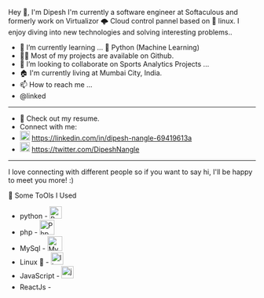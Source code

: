 Hey 👋, I'm Dipesh
I'm currently a software engineer at Softaculous and formerly work on Virtualizor 🌩️ Cloud control pannel based on 🌱 linux.
I enjoy diving into new technologies and solving interesting problems..

- 🌱 I’m currently learning ... 🔭 Python (Machine Learning)
- 👨‍💻 Most of my projects are available on Github.
- 💞️ I’m looking to collaborate on Sports Analytics Projects ...
- 🏠 I'm currently living at Mumbai City, India.
- 📫 How to reach me ...
- @linked
- ---------------------------------------------------------------------------------------------------------------
- 📙 Check out my resume.
- Connect with me:
- <img src = "https://cdn1.iconfinder.com/data/icons/logotypes/32/circle-linkedin-512.png" alt="Linkedin logo" width="20"> https://linkedin.com/in/dipesh-nangle-69419613a
- <img src = "https://upload.wikimedia.org/wikipedia/commons/5/53/X_logo_2023_original.svg" alt="twitter logo" width="20"> https://twitter.com/DipeshNangle
-----------------------------------------------------------------------------------------------------------------

 I love connecting with different people so if you want to say hi, I'll be happy to meet you more! :)

🚀 Some ToOls I Used
- python - <img src="https://upload.wikimedia.org/wikipedia/commons/c/c3/Python-logo-notext.svg" alt="Python Logo" width="25">
- php - <img src="https://www.php.net/images/logos/new-php-logo.svg" alt="Php Logo" width="30">
- MySql - <img src="https://www.mysql.com/common/logos/logo-mysql-170x115.png" alt="Mysql Logo" width="30">
- Linux 🐧 - <img src="https://upload.wikimedia.org/wikipedia/commons/3/35/Tux.svg" alt="linux Logo" width="25">
- JavaScript - <img src="https://cdn.worldvectorlogo.com/logos/logo-javascript.svg" alt="javascript Logo" width="25">
- ReactJs - <a href="https://reactjs.org/" target="_blank"><img height="20">
